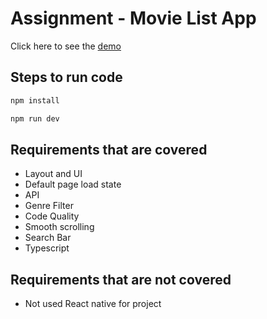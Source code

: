 # Assignment - Movie List App

Click here to see the [demo](https://movie-list-app-eta.vercel.app)



## Steps to run code

```js
npm install
```

```js
npm run dev
```

## Requirements that are covered
- Layout and UI
- Default page load state
- API
- Genre Filter
- Code Quality
- Smooth scrolling
- Search Bar
- Typescript

## Requirements that are not covered
- Not used React native for project

